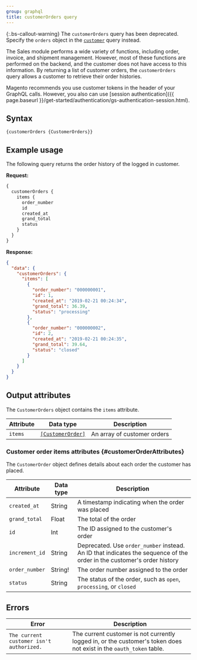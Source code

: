 ```yaml
---
group: graphql
title: customerOrders query
---
```

{:.bs-callout-warning}
The `customerOrders` query has been deprecated. Specify the `orders` object in the [`customer`]({{page.baseurl}}/graphql/queries/customer.html) query instead.

The Sales module performs a wide variety of functions, including order, invoice, and shipment management. However, most of these functions are performed on the backend, and the customer does not have access to this information. By returning a list of customer orders, the `customerOrders` query allows a customer to retrieve their order histories.

Magento recommends you use customer tokens in the header of your GraphQL calls. However, you also can use [session authentication]({{ page.baseurl }}/get-started/authentication/gs-authentication-session.html).

## Syntax

`{customerOrders {CustomerOrders}}`

## Example usage

The following query returns the order history of the logged in customer.

**Request:**

```graphql
{
  customerOrders {
    items {
      order_number
      id
      created_at
      grand_total
      status
    }
  }
}
```

**Response:**

```json
{
  "data": {
    "customerOrders": {
      "items": [
        {
          "order_number": "000000001",
          "id": 1,
          "created_at": "2019-02-21 00:24:34",
          "grand_total": 36.39,
          "status": "processing"
        },
        {
          "order_number": "000000002",
          "id": 2,
          "created_at": "2019-02-21 00:24:35",
          "grand_total": 39.64,
          "status": "closed"
        }
      ]
    }
  }
}
```

## Output attributes

The `CustomerOrders` object contains the `items` attribute.

Attribute | Data type | Description
--- | --- | ---
`items` | [`[CustomerOrder]`](#customerOrderAttributes) | An array of customer orders

### Customer order items attributes {#customerOrderAttributes}

The `CustomerOrder` object defines details about each order the customer has placed.

Attribute | Data type | Description
--- | --- | ---
`created_at` | String | A timestamp indicating when the order was placed
`grand_total` | Float | The total of the order
`id` | Int | The ID assigned to the customer's order
`increment_id` | String | Deprecated. Use `order_number` instead. An ID that indicates the sequence of the order in the customer's order history
`order_number` | String! | The order number assigned to the order
`status` | String | The status of the order, such as `open`, `processing`, or `closed`

## Errors

Error | Description
--- | ---
`The current customer isn't authorized.` | The current customer is not currently logged in, or the customer's token does not exist in the `oauth_token` table.
